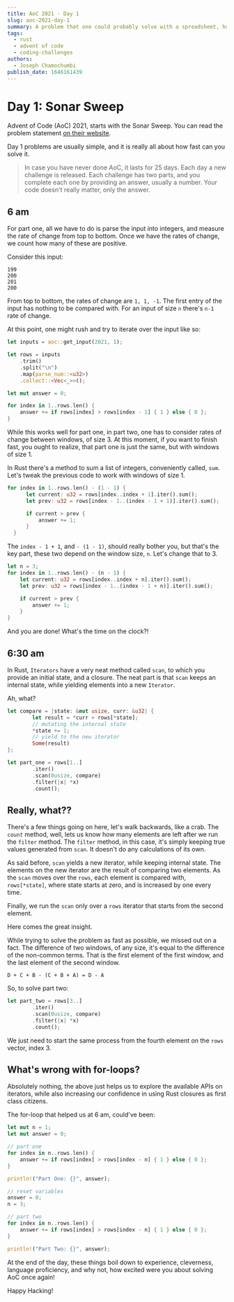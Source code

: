 ```yaml
---
title: AoC 2021 - Day 1
slug: aoc-2021-day-1
summary: A problem that one could probably solve with a spreadsheet, however, there is still a few things we can learn from it.
tags:
  - rust
  - advent of code
  - coding-challenges
authors:
  - Joseph Chamochumbi
publish_date: 1646161439
---
```


# Day 1: Sonar Sweep

Advent of Code (AoC) 2021, starts with the Sonar Sweep. You can read the problem statement [on their website](https://adventofcode.com/2021/day/1).

Day 1 problems are usually simple, and it is really all about how fast can you solve it.

> In case you have never done AoC, it lasts for 25 days. Each day a new challenge is released. Each challenge has two parts, and you complete each one by providing an answer, usually a number. Your code doesn't really matter, only the answer.

## 6 am

For part one, all we have to do is parse the input into integers, and measure the rate of change from top to bottom. Once we have the rates of change, we count how many of these are positive.

Consider this input:

```
199
200
201
200
```

From top to bottom, the rates of change are `1, 1, -1`. The first entry of the input has nothing to be compared with. For an input of size `n` there's `n-1` rate of change.

At this point, one might rush and try to iterate over the input like so:

```rust
let inputs = aoc::get_input(2021, 1);

let rows = inputs
    .trim()
    .split("\n")
    .map(parse_num::<u32>)
    .collect::<Vec<_>>();

let mut answer = 0;

for index in 1..rows.len() {
    answer += if rows[index] > rows[index - 1] { 1 } else { 0 };
}
```

While this works well for part one, in part two, one has to consider rates of change between windows, of size 3. At this moment, if you want to finish fast, you ought to realize, that part one is just the same, but with windows of size 1.

In Rust there's a method to sum a list of integers, conveniently called, `sum`. Let's tweak the previous code to work with windows of size 1.

```rust
for index in 1..rows.len() - (1 - 1) {
      let current: u32 = rows[index..index + 1].iter().sum();
      let prev: u32 = rows[index - 1..(index - 1 + 1)].iter().sum();

      if current > prev {
          answer += 1;
      }
  }
```

The `index - 1 + 1`, and `- (1 - 1)`, should really bother you, but that's the key part, these two depend on the window size, `n`. Let's change that to 3.

```rust
let n = 3;
for index in 1..rows.len() - (n - 1) {
    let current: u32 = rows[index..index + n].iter().sum();
    let prev: u32 = rows[index - 1..(index - 1 + n)].iter().sum();

    if current > prev {
        answer += 1;
    }
}
```

And you are done! What's the time on the clock?!

## 6:30 am

In Rust, `Iterators` have a very neat method called `scan`, to which you provide an initial state, and a closure. The neat part is that `scan` keeps an internal state, while yielding elements into a new `Iterator`.

Ah, what?

```rust
let compare = |state: &mut usize, curr: &u32| {
        let result = *curr > rows[*state];
		// mutating the internal state
        *state += 1;
		// yield to the new iterator
        Some(result)
};

let part_one = rows[1..]
        .iter()
        .scan(0usize, compare)
        .filter(|x| *x)
        .count();
```

## Really, what??

There's a few things going on here, let's walk backwards, like a crab. The `count` method, well, lets us know how many elements are left after we run the `filter` method. The `filter` method, in this case, it's simply keeping true values generated from `scan`. It doesn't do any calculations of its own.

As said before, `scan` yields a new iterator, while keeping internal state. The elements on the new iterator are the result of comparing two elements. As the `scan` moves over the `rows`, each element is compared with, `rows[*state]`, where state starts at zero, and is increased by one every time.

Finally, we run the `scan` only over a `rows` iterator that starts from the second element.

Here comes the great insight.

While trying to solve the problem as fast as possible, we missed out on a fact. The difference of two windows, of any size, it's equal to the difference of the non-common terms. That is the first element of the first window, and the last element of the second window.

```
D + C + B - (C + B + A) = D - A
```

So, to solve part two:

```rust
let part_two = rows[3..]
        .iter()
        .scan(0usize, compare)
        .filter(|x| *x)
        .count();
```

We just need to start the same process from the fourth element on the `rows` vector, index 3.

## What's wrong with for-loops?

Absolutely nothing, the above just helps us to explore the available APIs on iterators, while also increasing our confidence in using Rust closures as first class citizens.

The for-loop that helped us at 6 am, could've been:

```rust
let mut n = 1;
let mut answer = 0;

// part one
for index in n..rows.len() {
    answer += if rows[index] > rows[index - n] { 1 } else { 0 };
}

println!("Part One: {}", answer);

// reset variables
answer = 0;
n = 3;

// part two
for index in n..rows.len() {
    answer += if rows[index] > rows[index - n] { 1 } else { 0 };
}

println!("Part Two: {}", answer);
```

At the end of the day, these things boil down to experience, cleverness, language proficiency, and why not, how excited were you about solving AoC once again!

Happy Hacking!
